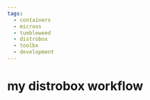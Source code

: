 ```yaml
---
tags:
  - containers
  - microos
  - tumbleweed
  - distrobox
  - toolbx
  - development
---
```


# my distrobox workflow




